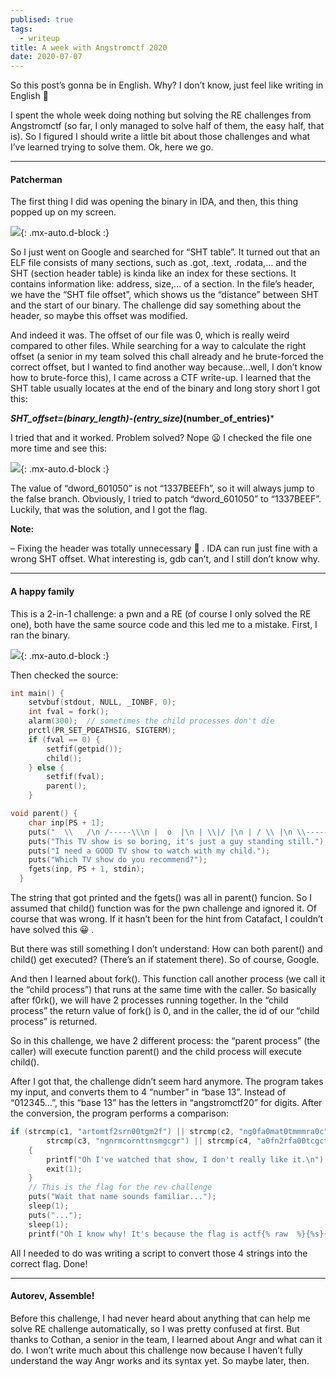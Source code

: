 ```yaml
---
publised: true
tags:
  - writeup
title: A week with Angstromctf 2020
date: 2020-07-07
---
```



So this post’s gonna be in English. Why? I don’t know, just feel like writing in English 🙂

I spent the whole week doing nothing but solving the RE challenges from Angstromctf (so far, I only managed to solve half of them, the easy half, that is). So I figured I should write a little bit about those challenges and what I’ve learned trying to solve them. Ok, here we go.

------

#### Patcherman
The first thing I did was opening the binary in IDA, and then, this thing popped up on my screen.

![](../assets/img/angstrom2020/angstrom1.png){: .mx-auto.d-block :}

So I just went on Google and searched for “SHT table”. It turned out that an ELF file consists of many sections, such as .got, .text, .rodata,… and the SHT (section header table) is kinda like an index for these sections. It contains information like: address, size,… of a section. In the file’s header, we have the “SHT file offset”, which shows us the “distance” between SHT and the start of our binary. The challenge did say something about the header, so maybe this offset was modified.

And indeed it was. The offset of our file was 0, which is really weird compared to other files. While searching for a way to calculate the right offset (a senior in my team solved this chall already and he brute-forced the correct offset, but I wanted to find another way because…well, I don’t know how to brute-force this), I came across a CTF write-up. I learned that the SHT table usually locates at the end of the binary and long story short I got this:

***SHT_offset=(binary_length)-(entry_size)*(number_of_entries)***

I tried that and it worked. Problem solved? Nope 😦
I checked the file one more time and see this:

![](../assets/img/angstrom2020/angstrom2.png){: .mx-auto.d-block :}

The value of “dword_601050” is not “1337BEEFh”, so it will always jump to the false branch. Obviously, I tried to patch “dword_601050” to “1337BEEF”. Luckily, that was the solution, and I got the flag.

**Note:**

– Fixing the header was totally unnecessary 🙂 . IDA can run just fine with a wrong SHT offset. What interesting is, gdb can’t, and I still don’t know why.

-----

#### A happy family
This is a 2-in-1 challenge: a pwn and a RE (of course I only solved the RE one), both have the same source code and this led me to a mistake. First, I ran the binary.

![](../assets/img/angstrom2020/angstrom3.png){: .mx-auto.d-block :}

Then checked the source:

```c
int main() {
    setvbuf(stdout, NULL, _IONBF, 0);
    int fval = fork();
    alarm(300);  // sometimes the child processes don't die
    prctl(PR_SET_PDEATHSIG, SIGTERM);
    if (fval == 0) {
        setfif(getpid());
        child();
    } else {
        setfif(fval);
        parent();
    }
```

```c
void parent() {
    char inp[PS + 1];
    puts("  \\   /\n /-----\\\n |  o  |\n | \\|/ |\n | / \\ |\n \\-----/\n  |   |");
    puts("This TV show is so boring, it's just a guy standing still.");
    puts("I need a GOOD TV show to watch with my child.");
    puts("Which TV show do you recommend?");
    fgets(inp, PS + 1, stdin);
  }
```
The string that got printed and the fgets() was all in parent() funcion. So I assumed that child() function was for the pwn challenge and ignored it. Of course that was wrong. If it hasn’t been for the hint from Catafact, I couldn’t have solved this 😀 .

But there was still something I don’t understand: How can both parent() and child() get executed? (There’s an if statement there). So of course, Google.

And then I learned about fork(). This function call another process (we call it the “child process”) that runs at the same time with the caller. So basically after f0rk(), we will have 2 processes running together. In the “child process” the return value of fork() is 0, and in the caller, the id of our “child process” is returned.

So in this challenge, we have 2 different process: the “parent process” (the caller) will execute function parent() and the child process will execute child().

After I got that, the challenge didn’t seem hard anymore. The program takes my input, and converts them to 4 “number” in “base 13”. Instead of “012345…”, this “base 13” has the letters in “angstromctf20” for digits. After the conversion, the program performs a comparison:

```c
if (strcmp(c1, "artomtf2srn00tgm2f") || strcmp(c2, "ng0fa0mat0tmmmra0c") ||
        strcmp(c3, "ngnrmcornttnsmgcgr") || strcmp(c4, "a0fn2rfa00tcgctaot")) 
    {
        printf("Oh I've watched that show, I don't really like it.\n");
        exit(1);
    }
    // This is the flag for the rev challenge
    puts("Wait that name sounds familiar...");
    sleep(1);
    puts("...");
    sleep(1);
    printf("Oh I know why! It's because the flag is actf{% raw  %}{%s}{% endraw %}!\n", inp);
```

All I needed to do was writing a script to convert those 4 strings into the correct flag. Done!

------

#### Autorev, Assemble!
Before this challenge, I had never heard about anything that can help me solve RE challenge automatically, so I was pretty confused at first. But thanks to Cothan, a senior in the team, I learned about Angr and what can it do. I won’t write much about this challenge now because I haven’t fully understand the way Angr works and its syntax yet. So maybe later, then.
